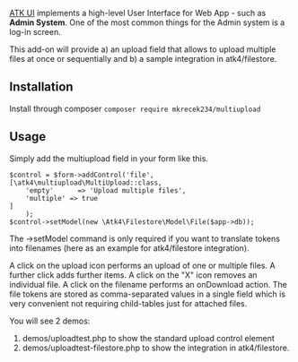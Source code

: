 [ATK UI](https://github.com/atk4/ui) implements a high-level User Interface for Web App - such as **Admin System**. One of the most common things for the Admin system is a log-in screen.

This add-on will provide a) an upload field that allows to upload multiple files at once or sequentially and b) a sample integration in atk4/filestore. 


## Installation

Install through composer `composer require mkrecek234/multiupload`

## Usage


Simply add the multiupload field in your form like this.

```
$control = $form->addControl('file', [\atk4\multiupload\MultiUpload::class,
    'empty'      => 'Upload multiple files',
    'multiple' => true
]
    );
$control->setModel(new \Atk4\Filestore\Model\File($app->db));
```
The ->setModel command is only required if you want to translate tokens into filenames (here as an example for atk4/filestore integration).

A click on the upload icon performs an upload of one or multiple files. A further click adds further items. A click on the "X" icon removes an individual file. A click on the filename performs an onDownload action. The file tokens are stored as comma-separated values in a single field which is very convenient not requiring child-tables just for attached files.

You will see 2 demos:
1) demos/uploadtest.php to show the standard upload control element
2) demos/uploadtest-filestore.php to show the integration in atk4/filestore.


